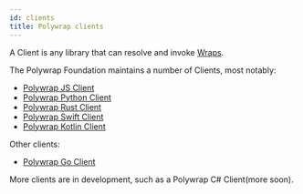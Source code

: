 ```yaml
---
id: clients
title: Polywrap clients
---
```


A Client is any library that can resolve and invoke [Wraps](./concepts/wraps).

The Polywrap Foundation maintains a number of Clients, most notably:

- [Polywrap JS Client](https://github.com/polywrap/javascript-client)
- [Polywrap Python Client](https://github.com/polywrap/python-client)
- [Polywrap Rust Client](https://github.com/polywrap/rust-client)
- [Polywrap Swift Client](https://github.com/polywrap/swift-client)
- [Polywrap Kotlin Client](https://github.com/polywrap/kotlin-client)

Other clients:
- [Polywrap Go Client](https://github.com/polywrap/go-client)

More clients are in development, such as a Polywrap C# Client(more soon).